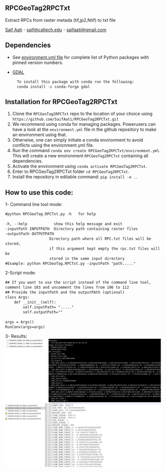 ## RPCGeoTag2RPCTxt
Extract RPCs from raster metada (tif,jp2,Ntif) to txt file 

[Saif Aati](mailto:saif@caltech.edu)
    - saif@caltech.edu
    - saifaati@gmail.com
## Dependencies
- See [environment.yml file](/environment.yml) for complete list of Python packages with pinned version numbers.
- [GDAL](https://anaconda.org/conda-forge/gdal)
    
        To install this package with conda run the following:
        conda install -c conda-forge gdal
    


## Installation for RPCGeoTag2RPCTxt

1. Clone the `RPCGeoTag2RPCTxt` repo to the location of your choice using `https://github.com/SaifAati/RPCGeoTag2RPCTxt.git`
2. We recommend using conda for managing packages. Powerusers can have a look at the `environment.yml` file in the github repository to make an environment using that.
3. Otherwise, one can simply initiate a conda environment to avoid conflicts using the environment.yml file.
4. Run the command `conda env create RPCGeoTag2RPCTxt/environment.yml`. This will create a new environment `RPCGeoTag2RPCTxt` containing all dependencies.
5. Activate the environment using `conda activate RPCGeoTag2RPCTxt`.
6. Enter to RPCGeoTag2RPCTxt folder `cd RPCGeoTag2RPCTxt`.
7. Install the repository in editable command: `pip install -e .`. 




## How to use this code:
1- Command line tool mode:

    #python RPCGeoTag.RPCTxt.py -h   for help 
    
    -h, --help            show this help message and exit
    -inputPath INPUTPATH  Directory path containing raster files
    -outputPath OUTPUTPATH
                        Directory path where all RPC.txt files will be stored,
                        if this argument kept empty the rpc.txt files will be
                        stored in the same input directory
    #Example: python RPCGeoTag.RPCTxt.py -inputPath "path....."
  
2-Script mode:

    ## If you want to use the script instead of the command line tool, comment line 103 and uncomment the lines from 106 to 112
    ## Provide the inputPath and the outputPAth (optional)
    class Args:
        def __init__(self):
            self.inputPath= "....."
            self.outputPath=""

    args = Args()
    RunConv(args=args)
    
3- Results:
<img src="images/InputDirectory.png">
<img src="images/OutputDirectory.png">